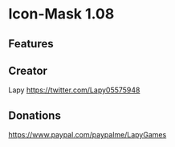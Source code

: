 # Icon-Mask 1.08
## Features

## Creator
Lapy
https://twitter.com/Lapy05575948

## Donations
https://www.paypal.com/paypalme/LapyGames
